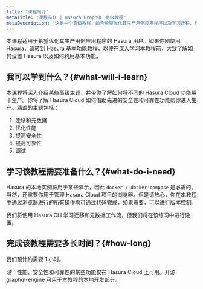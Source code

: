 ```yaml
---
title: "课程简介"
metaTitle: "课程简介 | Hasura GraphQL 高级教程"
metaDescription: "这是一个高级教程，适合希望优化其生产用例应用程序以及学习迁移、元数据、优化性能、提高安全性、提高可靠性和进行调试的 Hasura 用户。"
---
```


本课程适用于希望优化其生产用例应用程序的 Hasura 用户。如果你刚使用 Hasura，请转到 [Hasura 基本功能](https://hasura.io/learn/graphql/hasura/introduction/)教程，以便在深入学习本教程前，大致了解如何设置 Hasura 以及如何利用基本功能。

## 我可以学到什么？{#what-will-i-learn}

本课程将深入介绍某些高级主题，并带你了解如何将不同的 Hasura Cloud 功能用于生产。你将了解 Hasura Cloud 如何借助先进的安全性和可靠性功能帮你进入生产。涵盖的主题包括：

1. 迁移和元数据
2. 优化性能
3. 提高安全性
4. 提高可靠性
5. 调试

## 学习该教程需要准备什么？{#what-do-i-need}

Hasura 的本地实例将用于某些演示，因此 `docker / docker-compose` 是必需的。当然，还需要你用于管理 Hasura Cloud 项目的浏览器。但是请放心，你在本教程中通过浏览器进行的所有操作均可通过代码完成，如果需要，可以进行版本控制。

我们将使用 Hasura CLI 学习迁移和元数据工作流，但我们将在该练习中进行设置。

## 完成该教程需要多长时间？{#how-long}

我们预计约需要 1 小时。

*注*：性能、安全性和可靠性的某些功能仅在 Hasura Cloud 上可用。开源 graphql-engine 可用于本教程的本地开发部分。
